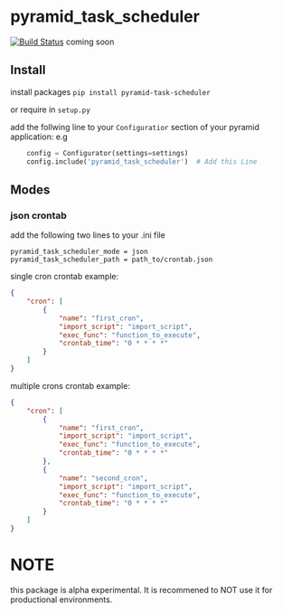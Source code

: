 # pyramid_task_scheduler

[![Build Status](http://git/api/badges/PLANT/pyramid_task_scheduler/status.svg)](http://git/PLANT/pyramid_task_scheduler)
coming soon

## Install

install packages
`pip install pyramid-task-scheduler`

or require in `setup.py`

add the follwing line to your `Configuratior` section of your pyramid application:
e.g
```python
    config = Configurator(settings=settings)
    config.include('pyramid_task_scheduler')  # Add this Line
```
## Modes

### json crontab

add the following two lines to your .ini file

```{ .ini }
pyramid_task_scheduler_mode = json
pyramid_task_scheduler_path = path_to/crontab.json
```

single cron crontab example:

```json
{
	"cron": [
		{
			"name": "first_cron",
			"import_script": "import_script",
			"exec_func": "function_to_execute",
			"crontab_time": "0 * * * *"
		}
	]
}
```

multiple crons crontab example:

```json
{
    "cron": [
        {
            "name": "first_cron",
            "import_script": "import_script",
            "exec_func": "function_to_execute",
            "crontab_time": "0 * * * *"
        },
        {
            "name": "second_cron",
            "import_script": "import_script",
            "exec_func": "function_to_execute",
            "crontab_time": "0 * * * *"
        }
    ]   
}
```

# NOTE

this package is alpha experimental. It is recommened to NOT use it for productional environments.
